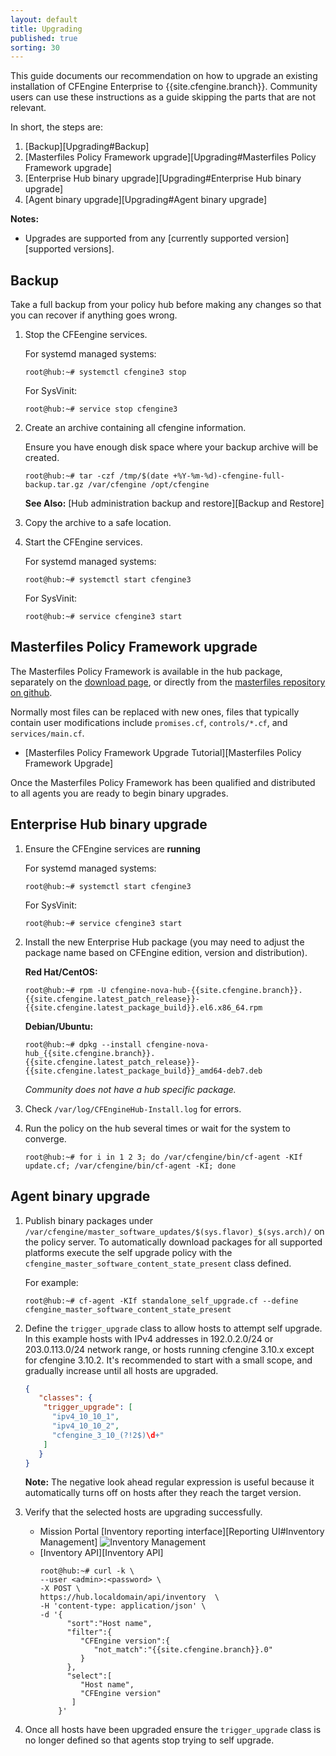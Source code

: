 ```yaml
---
layout: default
title: Upgrading
published: true
sorting: 30
---
```


This guide documents our recommendation on how to upgrade an existing
installation of CFEngine Enterprise to {{site.cfengine.branch}}. Community users
can use these instructions as a guide skipping the parts that are not relevant.

In short, the steps are:

1. [Backup][Upgrading#Backup]
2. [Masterfiles Policy Framework upgrade][Upgrading#Masterfiles Policy Framework upgrade]
3. [Enterprise Hub binary upgrade][Upgrading#Enterprise Hub binary upgrade]
4. [Agent binary upgrade][Upgrading#Agent binary upgrade]

**Notes:**

- Upgrades are supported from any [currently supported version][supported versions].

## Backup

Take a full backup from your policy hub before making any changes so that you
can recover if anything goes wrong.

1. Stop the CFEengine services.

   For systemd managed systems:

   ```console
   root@hub:~# systemctl cfengine3 stop
   ```

   For SysVinit:

    ```console
   root@hub:~# service stop cfengine3
   ```

2. Create an archive containing all cfengine information.

   Ensure you have enough disk space where your backup archive will be created.

   ```console
   root@hub:~# tar -czf /tmp/$(date +%Y-%m-%d)-cfengine-full-backup.tar.gz /var/cfengine /opt/cfengine
   ```

   **See Also:** [Hub administration backup and restore][Backup and Restore]

3. Copy the archive to a safe location.

4. Start the CFEngine services.

   For systemd managed systems:

   ```console
   root@hub:~# systemctl start cfengine3
   ```

   For SysVinit:

    ```console
   root@hub:~# service cfengine3 start
   ```

## Masterfiles Policy Framework upgrade

The Masterfiles Policy Framework is available in the hub package, separately on
the [download page](http://cfengine.com/community/download/), or directly from
the [masterfiles repository on github](https://github.com/cfengine/masterfiles).

Normally most files can be replaced with new ones, files that typically contain
user modifications include `promises.cf`, `controls/*.cf`, and
`services/main.cf`.

- [Masterfiles Policy Framework Upgrade Tutorial][Masterfiles Policy Framework Upgrade]

Once the Masterfiles Policy Framework has been qualified and distributed to all
agents you are ready to begin binary upgrades.

## Enterprise Hub binary upgrade

1. Ensure the CFEngine services are **running**

   For systemd managed systems:

   ```console
   root@hub:~# systemctl start cfengine3
   ```

   For SysVinit:

    ```console
   root@hub:~# service cfengine3 start
   ```

2. Install the new Enterprise Hub package (you may need to adjust the
   package name based on CFEngine edition, version and distribution).

   **Red Hat/CentOS:**

   ```console
   root@hub:~# rpm -U cfengine-nova-hub-{{site.cfengine.branch}}.{{site.cfengine.latest_patch_release}}-{{site.cfengine.latest_package_build}}.el6.x86_64.rpm
   ```

   **Debian/Ubuntu:**

   ```console
   root@hub:~# dpkg --install cfengine-nova-hub_{{site.cfengine.branch}}.{{site.cfengine.latest_patch_release}}-{{site.cfengine.latest_package_build}}_amd64-deb7.deb
   ```

   *Community does not have a hub specific package.*

3. Check `/var/log/CFEngineHub-Install.log` for errors.

4. Run the policy on the hub several times or wait for the system to converge.

   ```console
   root@hub:~# for i in 1 2 3; do /var/cfengine/bin/cf-agent -KIf update.cf; /var/cfengine/bin/cf-agent -KI; done
   ```

## Agent binary upgrade

1. Publish binary packages under
   `/var/cfengine/master_software_updates/$(sys.flavor)_$(sys.arch)/` on the
   policy server. To automatically download packages for all supported platforms
   execute the self upgrade policy with the
   `cfengine_master_software_content_state_present` class defined.

   For example:

   ```console
   root@hub:~# cf-agent -KIf standalone_self_upgrade.cf --define cfengine_master_software_content_state_present
   ```

2. Define the `trigger_upgrade` class to allow hosts to attempt self upgrade. In
   this example hosts with IPv4 addresses in 192.0.2.0/24 or 203.0.113.0/24
   network range, or hosts running cfengine 3.10.x except for cfengine 3.10.2.
   It's recommended to start with a small scope, and gradually increase until
   all hosts are upgraded.

   ```json
   {
      "classes": {
       "trigger_upgrade": [
         "ipv4_10_10_1",
         "ipv4_10_10_2",
         "cfengine_3_10_(?!2$)\d+"
       ]
      }
   }
   ```

   **Note:** The negative look ahead regular expression is useful because it
   automatically turns off on hosts after they reach the target version.

3. Verify that the selected hosts are upgrading successfully.

   - Mission Portal [Inventory reporting interface][Reporting UI#Inventory Management]
      ![Inventory Management](Reports-Inventory-1.png)
   - [Inventory API][Inventory API]
      ```console
      root@hub:~# curl -k \
      --user <admin>:<password> \
      -X POST \
      https://hub.localdomain/api/inventory  \
      -H 'content-type: application/json' \
      -d '{
            "sort":"Host name",
            "filter":{
               "CFEngine version":{
                  "not_match":"{{site.cfengine.branch}}.0"
               }
            },
            "select":[
               "Host name",
               "CFEngine version"
             ]
          }'
      ```

4. Once all hosts have been upgraded ensure the `trigger_upgrade` class is no
   longer defined so that agents stop trying to self upgrade.

